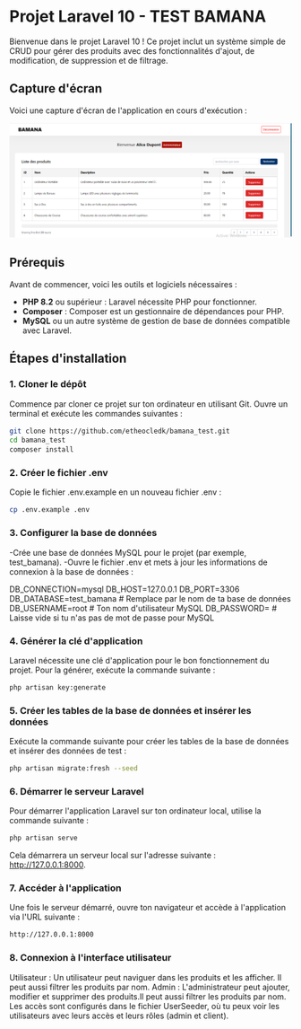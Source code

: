 # Projet Laravel 10 - TEST BAMANA

Bienvenue dans le projet Laravel 10 ! Ce projet inclut un système simple de CRUD pour gérer des produits avec des fonctionnalités d'ajout, de modification, de suppression et de filtrage.

## Capture d'écran

Voici une capture d'écran de l'application en cours d'exécution :

![Capture d'écran du projet](public/assets/images/screenshot.png)

## Prérequis

Avant de commencer, voici les outils et logiciels nécessaires :

- **PHP 8.2** ou supérieur : Laravel nécessite PHP pour fonctionner.
- **Composer** : Composer est un gestionnaire de dépendances pour PHP.
- **MySQL** ou un autre système de gestion de base de données compatible avec Laravel.

## Étapes d'installation

### 1. Cloner le dépôt

Commence par cloner ce projet sur ton ordinateur en utilisant Git. Ouvre un terminal et exécute les commandes suivantes :

```bash
git clone https://github.com/etheocledk/bamana_test.git
cd bamana_test
composer install
```
### 2. Créer le fichier .env

Copie le fichier .env.example en un nouveau fichier .env :

```bash
cp .env.example .env
```

### 3. Configurer la base de données

-Crée une base de données MySQL pour le projet (par exemple, test_bamana).
-Ouvre le fichier .env et mets à jour les informations de connexion à la base de données :

DB_CONNECTION=mysql
DB_HOST=127.0.0.1
DB_PORT=3306
DB_DATABASE=test_bamana  # Remplace par le nom de ta base de données
DB_USERNAME=root  # Ton nom d'utilisateur MySQL
DB_PASSWORD=        # Laisse vide si tu n'as pas de mot de passe pour MySQL

### 4. Générer la clé d'application

Laravel nécessite une clé d'application pour le bon fonctionnement du projet. Pour la générer, exécute la commande suivante :

```bash
php artisan key:generate
```

### 5. Créer les tables de la base de données et insérer les données

Exécute la commande suivante pour créer les tables de la base de données et insérer des données de test :

```bash
php artisan migrate:fresh --seed
```

### 6. Démarrer le serveur Laravel

Pour démarrer l'application Laravel sur ton ordinateur local, utilise la commande suivante :

```bash
php artisan serve
```
Cela démarrera un serveur local sur l'adresse suivante : http://127.0.0.1:8000.

### 7. Accéder à l'application

Une fois le serveur démarré, ouvre ton navigateur et accède à l'application via l'URL suivante :
```bash
http://127.0.0.1:8000
```

### 8. Connexion à l'interface utilisateur

Utilisateur : Un utilisateur peut naviguer dans les produits et les afficher. Il peut aussi filtrer les produits par nom.
Admin : L'administrateur peut ajouter, modifier et supprimer des produits.Il peut aussi filtrer les produits par nom.
Les accès sont configurés dans le fichier UserSeeder, où tu peux voir les utilisateurs avec leurs accès et leurs rôles (admin et client).
